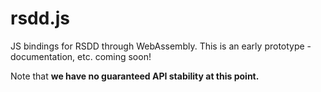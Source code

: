 # rsdd.js

JS bindings for RSDD through WebAssembly. This is an early prototype - documentation, etc. coming soon!

Note that **we have no guaranteed API stability at this point.**
